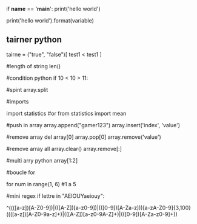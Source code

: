 
if __name__ == '__main__':
    print('hello world')


print('hello world’).format(variable)

## tairner python 
tairne = ("true", "false")[ test1 < test1 ]

#length of string
len()

#condition python
if 10 < 10 > 11:

#spint
array.split

#imports

import statistics
        #or
from statistics import mean    

#push in array
array.append("gamer123")
array.insert('index', 'value')

#remove array
del array[0]
array.pop[0]
array.remove('value')

#remove array all
array.clear()
array.remove[:]

#multi arry python 
array[1:2]

#boucle for

for num in range(1, 6) #1 a 5

#mini regex 
if lettre in "AEIOUYaeiouy":

^((([a-z])[A-Z0-9])|(([A-Z])[a-z0-9])|(([0-9])[A-Za-z]))[a-zA-Z0-9]{3,100}
((([a-z])[A-Z0-9a-z]+)|(([A-Z])[a-z0-9A-Z]+)|(([0-9])[A-Za-z0-9]+))